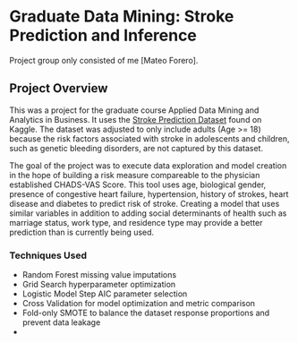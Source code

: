 # Graduate Data Mining: Stroke Prediction and Inference
Project group only consisted of me [Mateo Forero]. 

## Project Overview
This was a project for the graduate course Applied Data Mining and Analytics in Business. It uses the [Stroke Prediction Dataset](https://www.kaggle.com/fedesoriano/stroke-prediction-dataset) found on Kaggle. The dataset was adjusted to only include adults (Age >= 18) because the risk factors associated with stroke in adolescents and children, such as genetic bleeding disorders, are not captured by this dataset.

The goal of the project was to execute data exploration and model creation in the hope of building a risk measure compareable to the physician established CHADS-VAS Score. This tool uses age, biological gender, presence of congestive heart failure, hypertension, history of strokes, heart disease and diabetes to predict risk of stroke. Creating a model that uses similar variables in addition to adding social determinants of health such as marriage status, work type, and residence type may provide a better prediction than is currently being used.

### Techniques Used
- Random Forest missing value imputations
- Grid Search hyperparameter optimization
- Logistic Model Step AIC parameter selection
- Cross Validation for model optimization and metric comparison
- Fold-only SMOTE  to balance the dataset response proportions and prevent data leakage
- 
